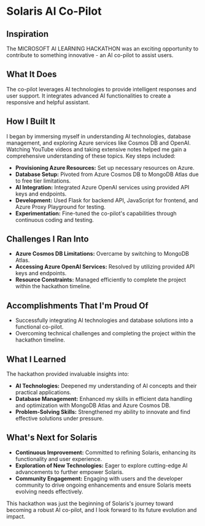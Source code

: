 # Solaris AI Co-Pilot

## Inspiration

The MICROSOFT AI LEARNING HACKATHON was an exciting opportunity to contribute to something innovative - an AI co-pilot to assist users.

## What It Does

The co-pilot leverages AI technologies to provide intelligent responses and user support. It integrates advanced AI functionalities to create a responsive and helpful assistant.

## How I Built It

I began by immersing myself in understanding AI technologies, database management, and exploring Azure services like Cosmos DB and OpenAI. Watching YouTube videos and taking extensive notes helped me gain a comprehensive understanding of these topics. Key steps included:

- **Provisioning Azure Resources:** Set up necessary resources on Azure.
- **Database Setup:** Pivoted from Azure Cosmos DB to MongoDB Atlas due to free tier limitations.
- **AI Integration:** Integrated Azure OpenAI services using provided API keys and endpoints.
- **Development:** Used Flask for backend API, JavaScript for frontend, and Azure Proxy Playground for testing.
- **Experimentation:** Fine-tuned the co-pilot's capabilities through continuous coding and testing.

## Challenges I Ran Into

- **Azure Cosmos DB Limitations:** Overcame by switching to MongoDB Atlas.
- **Accessing Azure OpenAI Services:** Resolved by utilizing provided API keys and endpoints.
- **Resource Constraints:** Managed efficiently to complete the project within the hackathon timeline.

## Accomplishments That I'm Proud Of

- Successfully integrating AI technologies and database solutions into a functional co-pilot.
- Overcoming technical challenges and completing the project within the hackathon timeline.

## What I Learned

The hackathon provided invaluable insights into:

- **AI Technologies:** Deepened my understanding of AI concepts and their practical applications.
- **Database Management:** Enhanced my skills in efficient data handling and optimization with MongoDB Atlas and Azure Cosmos DB.
- **Problem-Solving Skills:** Strengthened my ability to innovate and find effective solutions under pressure.

## What's Next for Solaris

- **Continuous Improvement:** Committed to refining Solaris, enhancing its functionality and user experience.
- **Exploration of New Technologies:** Eager to explore cutting-edge AI advancements to further empower Solaris.
- **Community Engagement:** Engaging with users and the developer community to drive ongoing enhancements and ensure Solaris meets evolving needs effectively.

This hackathon was just the beginning of Solaris's journey toward becoming a robust AI co-pilot, and I look forward to its future evolution and impact.

